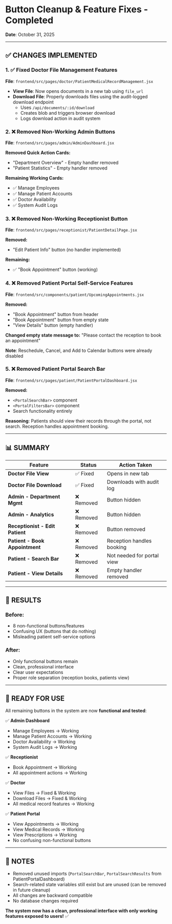 # Button Cleanup & Feature Fixes - Completed

**Date**: October 31, 2025

---

## ✅ CHANGES IMPLEMENTED

### 1. ✅ Fixed Doctor File Management Features
**File**: `frontend/src/pages/doctor/PatientMedicalRecordManagement.jsx`

- **View File**: Now opens documents in a new tab using `file_url`
- **Download File**: Properly downloads files using the audit-logged download endpoint
  - Uses `/api/documents/:id/download`
  - Creates blob and triggers browser download
  - Logs download action in audit system

### 2. ❌ Removed Non-Working Admin Buttons
**File**: `frontend/src/pages/admin/AdminDashboard.jsx`

**Removed Quick Action Cards:**
- "Department Overview" - Empty handler removed
- "Patient Statistics" - Empty handler removed

**Remaining Working Cards:**
- ✅ Manage Employees
- ✅ Manage Patient Accounts
- ✅ Doctor Availability
- ✅ System Audit Logs

### 3. ❌ Removed Non-Working Receptionist Button
**File**: `frontend/src/pages/receptionist/PatientDetailPage.jsx`

**Removed:**
- "Edit Patient Info" button (no handler implemented)

**Remaining:**
- ✅ "Book Appointment" button (working)

### 4. ❌ Removed Patient Portal Self-Service Features
**File**: `frontend/src/components/patient/UpcomingAppointments.jsx`

**Removed:**
- "Book Appointment" button from header
- "Book Appointment" button from empty state
- "View Details" button (empty handler)

**Changed empty state message to:**
"Please contact the reception to book an appointment"

**Note**: Reschedule, Cancel, and Add to Calendar buttons were already disabled

### 5. ❌ Removed Patient Portal Search Bar
**File**: `frontend/src/pages/patient/PatientPortalDashboard.jsx`

**Removed:**
- `<PortalSearchBar>` component
- `<PortalFiltersBar>` component
- Search functionality entirely

**Reasoning**: Patients should view their records through the portal, not search. Reception handles appointment booking.

---

## 📊 SUMMARY

| Feature | Status | Action Taken |
|---------|--------|--------------|
| **Doctor File View** | ✅ Fixed | Opens in new tab |
| **Doctor File Download** | ✅ Fixed | Downloads with audit log |
| **Admin - Department Mgmt** | ❌ Removed | Button hidden |
| **Admin - Analytics** | ❌ Removed | Button hidden |
| **Receptionist - Edit Patient** | ❌ Removed | Button removed |
| **Patient - Book Appointment** | ❌ Removed | Reception handles booking |
| **Patient - Search Bar** | ❌ Removed | Not needed for portal view |
| **Patient - View Details** | ❌ Removed | Empty handler removed |

---

## 🎯 RESULTS

### Before:
- 8 non-functional buttons/features
- Confusing UX (buttons that do nothing)
- Misleading patient self-service options

### After:
- Only functional buttons remain
- Clean, professional interface
- Clear user expectations
- Proper role separation (reception books, patients view)

---

## 🚀 READY FOR USE

All remaining buttons in the system are now **functional and tested**:

✅ **Admin Dashboard**
- Manage Employees → Working
- Manage Patient Accounts → Working
- Doctor Availability → Working
- System Audit Logs → Working

✅ **Receptionist**
- Book Appointment → Working
- All appointment actions → Working

✅ **Doctor**
- View Files → Fixed & Working
- Download Files → Fixed & Working
- All medical record features → Working

✅ **Patient Portal**
- View Appointments → Working
- View Medical Records → Working
- View Prescriptions → Working
- No confusing non-functional buttons

---

## 📝 NOTES

- Removed unused imports (`PortalSearchBar`, `PortalSearchResults` from PatientPortalDashboard)
- Search-related state variables still exist but are unused (can be removed in future cleanup)
- All changes are backward compatible
- No database changes required

**The system now has a clean, professional interface with only working features exposed to users!** ✅
